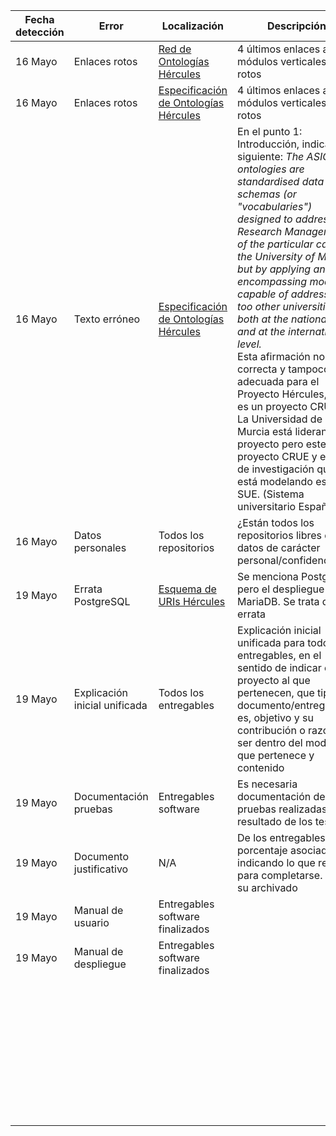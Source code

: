 | Fecha detección | Error            | Localización                                                 | Descripción                                                  | Estado    |
| --------------- | ---------------- | ------------------------------------------------------------ | ------------------------------------------------------------ | --------- |
| 16 Mayo         | Enlaces rotos    | [Red de Ontologías Hércules](https://github.com/HerculesCRUE/ib-asio-docs-/blob/master/entregables_hito_1/01-Red_de_Ontolog%C3%ADas_H%C3%A9rcules/README.md) | 4 últimos enlaces a los módulos verticales están rotos       | Corregido |
| 16 Mayo         | Enlaces rotos    | [Especificación de Ontologías Hércules](https://github.com/HerculesCRUE/ib-asio-docs-/blob/master/entregables_hito_1/02-Especificaci%C3%B3n_Ontolog%C3%ADas_H%C3%A9rcules/ASIO_Izertis_EspecificacionOntologiasHercules.md) | 4 últimos enlaces a los módulos verticales están rotos       | Corregido |
| 16 Mayo         | Texto erróneo    | [Especificación de Ontologías Hércules](https://github.com/HerculesCRUE/ib-asio-docs-/blob/master/entregables_hito_1/02-Especificaci%C3%B3n_Ontolog%C3%ADas_H%C3%A9rcules/ASIO_Izertis_EspecificacionOntologiasHercules.md) | En el punto 1: Introducción, indica lo siguiente: *The ASIO ontologies are standardised data schemas (or "vocabularies") designed to address the Research Management of the particular case of the University of Murcia but by applying an encompassing model capable of addressing too other universities both at the national level and at the international level.*<br/>Esta afirmación no es correcta y tampoco adecuada para el Proyecto Hércules, que es un proyecto CRUE. <br/>La Universidad de Murcia está liderando el proyecto pero este es un proyecto CRUE y el área de investigación que se está modelando es el del SUE. (Sistema universitario Español). | Corregido |
| 16 Mayo         | Datos personales | Todos los repositorios                                       | ¿Están todos los repositorios libres de datos de carácter personal/confidenciales? | PENDIENTE |
| 19 Mayo         | Errata PostgreSQL| [Esquema de URIs Hércules](https://github.com/HerculesCRUE/ib-asio-docs-/blob/master/entregables_hito_1/08-Esquema_de_URIs_H%C3%A9rcules/ASIO_Izertis_ArquitecturaDeURIs.md) | Se menciona Postgresql pero el despliegue lanza MariaDB. Se trata de un errata | PENDIENTE |
| 19 Mayo         | Explicación inicial unificada| Todos los entregables                            | Explicación inicial unificada para todos los entregables, en el sentido de indicar el proyecto al que pertenecen, que tipo de documento/entregable es, objetivo y su contribución o razón de ser dentro del modulo al que pertenece y contenido | PENDIENTE |
| 19 Mayo         | Documentación pruebas| Entregables software                                     | Es necesaria documentación de las pruebas realizadas y el resultado de los test| PENDIENTE |
| 19 Mayo         | Documento justificativo| N/A | De los entregables con porcentaje asociado, indicando lo que resta para completarse. Para su archivado | PENDIENTE |
| 19 Mayo         | Manual de usuario| Entregables software finalizados                             |                                                              | PENDIENTE |
| 19 Mayo         | Manual de despliegue| Entregables software finalizados                          |                                                              | PENDIENTE |
|                 |                  |                                                              |                                                              |           |
|                 |                  |                                                              |                                                              |           |
|                 |                  |                                                              |                                                              |           |
|                 |                  |                                                              |                                                              |           |
|                 |                  |                                                              |                                                              |           |
|                 |                  |                                                              |                                                              |           |
|                 |                  |                                                              |                                                              |           |
|                 |                  |                                                              |                                                              |           |
|                 |                  |                                                              |                                                              |           |
|                 |                  |                                                              |                                                              |           |
|                 |                  |                                                              |                                                              |           |
|                 |                  |                                                              |                                                              |           |
|                 |                  |                                                              |                                                              |           |
|                 |                  |                                                              |                                                              |           |
|                 |                  |                                                              |                                                              |           |
|                 |                  |                                                              |                                                              |           |
|                 |                  |                                                              |                                                              |           |
|                 |                  |                                                              |                                                              |           |
|                 |                  |                                                              |                                                              |           |
|                 |                  |                                                              |                                                              |           |
|                 |                  |                                                              |                                                              |           |
|                 |                  |                                                              |                                                              |           |
|                 |                  |                                                              |                                                              |           |
|                 |                  |                                                              |                                                              |           |
|                 |                  |                                                              |                                                              |           |
|                 |                  |                                                              |                                                              |           |
|                 |                  |                                                              |                                                              |           |
|                 |                  |                                                              |                                                              |           |
|                 |                  |                                                              |                                                              |           |
|                 |                  |                                                              |                                                              |           |
|                 |                  |                                                              |                                                              |           |
|                 |                  |                                                              |                                                              |           |
|                 |                  |                                                              |                                                              |           |
|                 |                  |                                                              |                                                              |           |
|                 |                  |                                                              |                                                              |           |
|                 |                  |                                                              |                                                              |           |
|                 |                  |                                                              |                                                              |           |
|                 |                  |                                                              |                                                              |           |
|                 |                  |                                                              |                                                              |           |

